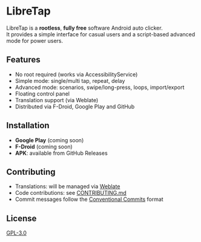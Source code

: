 # LibreTap

LibreTap is a **rootless**, **fully free** software Android auto clicker.  
It provides a simple interface for casual users and a script-based advanced mode for power users.  

## Features
- No root required (works via AccessibilityService)
- Simple mode: single/multi tap, repeat, delay
- Advanced mode: scenarios, swipe/long-press, loops, import/export
- Floating control panel
- Translation support (via Weblate)
- Distributed via F-Droid, Google Play and GitHub

## Installation
- **Google Play** (coming soon)  
- **F-Droid** (coming soon)  
- **APK**: available from GitHub Releases

## Contributing
- Translations: will be managed via [Weblate](https://weblate.org/)  
- Code contributions: see [CONTRIBUTING.md](CONTRIBUTING.md)  
- Commit messages follow the [Conventional Commits](https://www.conventionalcommits.org/) format  

## License
[GPL-3.0](LICENSE)
